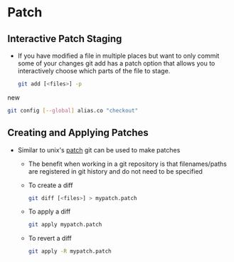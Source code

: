 # Patch

## Interactive Patch Staging

* If you have modified a file in multiple places but want to only commit some of your changes git add has a patch option that allows you to interactively choose which parts of the file to stage.

    ```bash
    git add [<files>] -p
    ```
    
new

```bash
git config [--global] alias.co "checkout"
```

## Creating and Applying Patches

* Similar to unix's [patch](../Unix/patch.md) git can be used to make patches
  * The benefit when working in a git repository is that filenames/paths are registered in git history and do not need to be specified
  * To create a diff
  
      ```bash
      git diff [<files>] > mypatch.patch
      ```
      
  * To apply a diff
  
      ```bash
      git apply mypatch.patch
      ```
      
  * To revert a diff
    
      ```bash
      git apply -R mypatch.patch
      ```
